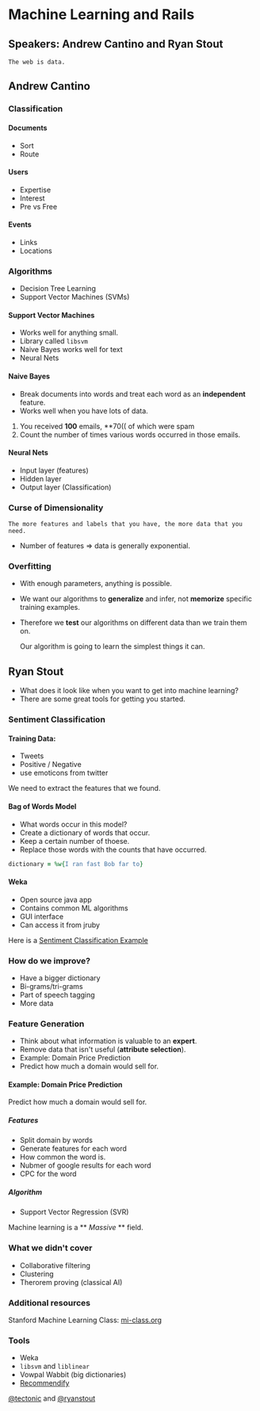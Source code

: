# Machine Learning and Rails

## Speakers: Andrew Cantino and Ryan Stout

    The web is data.

## Andrew Cantino

### Classification

#### Documents

* Sort
* Route

#### Users

* Expertise
* Interest
* Pre vs Free

#### Events

* Links
* Locations

### Algorithms

* Decision Tree Learning
* Support Vector Machines (SVMs)

#### Support Vector Machines

* Works well for anything small.
* Library called `libsvm`
* Naive Bayes works well for text
* Neural Nets

#### Naive Bayes

* Break documents into words and treat each word as an **independent** feature.
* Works well when you have lots of data.

1. You received **100** emails, **70(( of which were spam
2. Count the number of times various words occurred in those emails.

#### Neural Nets

* Input layer (features)
* Hidden layer
* Output layer (Classification)

### Curse of Dimensionality

    The more features and labels that you have, the more data that you need.

* Number of features => data is generally exponential.

### Overfitting

* With enough parameters, anything is possible.
* We want our algorithms to **generalize** and infer, not **memorize** specific training examples.
* Therefore we **test** our algorithms on different data than we train them on.

    Our algorithm is going to learn the simplest things it can.

## Ryan Stout

* What does it look like when you want to get into machine learning?
* There are some great tools for getting you started.

### Sentiment Classification

#### Training Data:

* Tweets
* Positive / Negative
* use emoticons from twitter

We need to extract the features that we found.

#### Bag of Words Model

* What words occur in this model?
* Create a dictionary of words that occur.
* Keep a certain number of thoese.
* Replace those words with the counts that have occurred.

```ruby
dictionary = %w{I ran fast Bob far to}
```

#### Weka

* Open source java app
* Contains common ML algorithms
* GUI interface
* Can access it from jruby

Here is a [Sentiment Classification Example](https://github.com/ryanstout/mlexample)

### How do we improve?

* Have a bigger dictionary
* Bi-grams/tri-grams
* Part of speech tagging
* More data

### Feature Generation

* Think about what information is valuable to an **expert**.
* Remove data that isn't useful (**attribute selection**).
* Example: Domain Price Prediction
* Predict how much a domain would sell for.

#### Example: Domain Price Prediction

Predict how much a domain would sell for.

##### Features

* Split domain by words
* Generate features for each word
* How common the word is.
* Nubmer of google results for each word
* CPC for the word

##### Algorithm

* Support Vector Regression (SVR)

Machine learning is a ** *Massive* ** field.

### What we didn't cover

* Collaborative filtering
* Clustering
* Therorem proving (classical AI)

### Additional resources

Stanford Machine Learning Class: [mi-class.org](http://mi-class.org)

### Tools

* Weka
* `libsvm` and `liblinear`
* Vowpal Wabbit (big dictionaries)
* [Recommendify](https://github.com/paulasmuth/recommendify)

[@tectonic](http://twitter.com/tectonic) and [@ryanstout](http://twitter.com/ryanstout)
